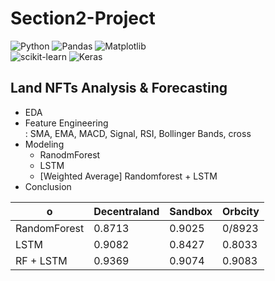 # Section2-Project

![Python](https://img.shields.io/badge/python-3670A0?style=for-the-badge&logo=python&logoColor=ffdd54)   ![Pandas](https://img.shields.io/badge/pandas-%23150458.svg?style=for-the-badge&logo=pandas&logoColor=white)   ![Matplotlib](https://img.shields.io/badge/Matplotlib-%23ffffff.svg?style=for-the-badge&logo=Matplotlib&logoColor=black)  
![scikit-learn](https://img.shields.io/badge/scikit--learn-%23F7931E.svg?style=for-the-badge&logo=scikit-learn&logoColor=white)
![Keras](https://img.shields.io/badge/Keras-%23D00000.svg?style=for-the-badge&logo=Keras&logoColor=white)


## Land NFTs Analysis &amp; Forecasting

* EDA
* Feature Engineering<br>
  : SMA, EMA, MACD, Signal, RSI, Bollinger Bands, cross<br>
* Modeling
  * RanodmForest
  * LSTM
  * [Weighted Average] Randomforest + LSTM
* Conclusion

 o | Decentraland | Sandbox | Orbcity 
 -- | -- | -- | --
 RandomForest | 0.8713 | 0.9025 | 0/8923 
 LSTM | 0.9082 | 0.8427 | 0.8033 
 RF + LSTM | 0.9369 | 0.9074 | 0.9083 
